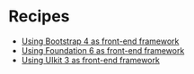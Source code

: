 # Recipes
- [Using Bootstrap 4 as front-end framework](using-bootstrap4-as-front-end-framework.md)
- [Using Foundation 6 as front-end framework](using-foundation6-as-front-end-framework.md)
- [Using UIkit 3 as front-end framework](using-uikit3-as-front-end-framework.md)
